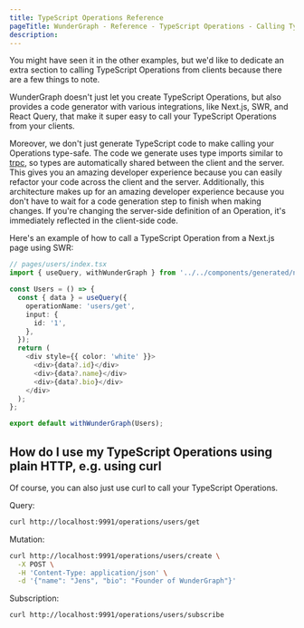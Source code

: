 ```yaml
---
title: TypeScript Operations Reference
pageTitle: WunderGraph - Reference - TypeScript Operations - Calling TypeScript Operations from Clients
description:
---
```


You might have seen it in the other examples, but we'd like to dedicate an extra section to calling TypeScript Operations from clients because there are a few things to note.

WunderGraph doesn't just let you create TypeScript Operations, but also provides a code generator with various integrations, like Next.js, SWR, and React Query,
that make it super easy to call your TypeScript Operations from your clients.

Moreover, we don't just generate TypeScript code to make calling your Operations type-safe.
The code we generate uses type imports similar to [trpc](https://trpc.io), so types are automatically shared between the client and the server.
This gives you an amazing developer experience because you can easily refactor your code across the client and the server.
Additionally, this architecture makes up for an amazing developer experience because you don't have to wait for a code generation step to finish when making changes.
If you're changing the server-side definition of an Operation, it's immediately reflected in the client-side code.

Here's an example of how to call a TypeScript Operation from a Next.js page using SWR:

```typescript jsx
// pages/users/index.tsx
import { useQuery, withWunderGraph } from '../../components/generated/nextjs';

const Users = () => {
  const { data } = useQuery({
    operationName: 'users/get',
    input: {
      id: '1',
    },
  });
  return (
    <div style={{ color: 'white' }}>
      <div>{data?.id}</div>
      <div>{data?.name}</div>
      <div>{data?.bio}</div>
    </div>
  );
};

export default withWunderGraph(Users);
```

## How do I use my TypeScript Operations using plain HTTP, e.g. using curl

Of course, you can also just use curl to call your TypeScript Operations.

Query:

```bash
curl http://localhost:9991/operations/users/get
```

Mutation:

```bash
curl http://localhost:9991/operations/users/create \
  -X POST \
  -H 'Content-Type: application/json' \
  -d '{"name": "Jens", "bio": "Founder of WunderGraph"}'
```

Subscription:

```bash
curl http://localhost:9991/operations/users/subscribe
```
